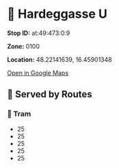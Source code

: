 # 🚉 Hardeggasse U


**Stop ID:** at:49:473:0:9

**Zone:** 0100

**Location:** 48.22141639, 16.45901348

[Open in Google Maps](https://www.google.com/maps?q=48.22141639,16.45901348)

## 🚆 Served by Routes

### 🚊 Tram
- 25
- 25
- 25
- 25
- 25
